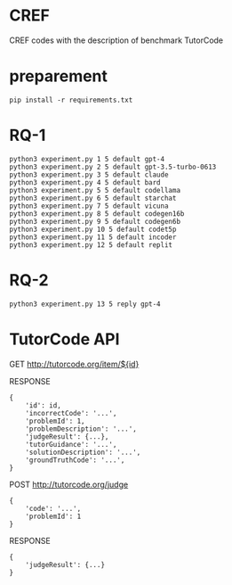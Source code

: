 # CREF
CREF codes with the description of benchmark TutorCode

# preparement
```
pip install -r requirements.txt
```

# RQ-1
```
python3 experiment.py 1 5 default gpt-4
python3 experiment.py 2 5 default gpt-3.5-turbo-0613
python3 experiment.py 3 5 default claude
python3 experiment.py 4 5 default bard
python3 experiment.py 5 5 default codellama
python3 experiment.py 6 5 default starchat
python3 experiment.py 7 5 default vicuna
python3 experiment.py 8 5 default codegen16b
python3 experiment.py 9 5 default codegen6b
python3 experiment.py 10 5 default codet5p
python3 experiment.py 11 5 default incoder
python3 experiment.py 12 5 default replit
```

# RQ-2
```
python3 experiment.py 13 5 reply gpt-4 
```

# TutorCode API

GET http://tutorcode.org/item/${id}

RESPONSE

```
{
    'id': id,
    'incorrectCode': '...',
    'problemId': 1,
    'problemDescription': '...',
    'judgeResult': {...},
    'tutorGuidance': '...',
    'solutionDescription': '...',
    'groundTruthCode': '...',
}
```

POST http://tutorcode.org/judge

```
{
    'code': '...',
    'problemId': 1
}
```

RESPONSE

```
{
    'judgeResult': {...}
}
```

